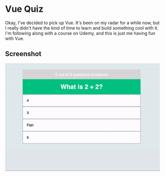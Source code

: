 # Vue Quiz

Okay, I've decided to pick up Vue. It's been on my radar for a while now, but I really didn't have the kind of time to learn and build something cool with it. I'm following along with a course on Udemy, and this is just me having fun with Vue.

## Screenshot
![Vue Quiz App](screencast.gif)